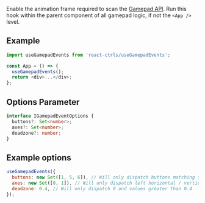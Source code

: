 Enable the animation frame required to scan the [Gamepad API](https://developer.mozilla.org/en-US/docs/Web/API/Gamepad_API/Using_the_Gamepad_API).
Run this hook within the parent component of all gamepad logic, if not the `<App />` level.

## Example

```js
import useGamepadEvents from 'react-ctrls/useGamepadEvents';

const App = () => {
  useGamepadEvents();
  return <div>...</div>;
};
```

## Options Parameter

```ts
interface IGamepadEventOptions {
  buttons?: Set<number>;
  axes?: Set<number>;
  deadzone?: number;
}
```

## Example options

```js
useGamepadEvents({
  buttons: new Set([1, 5, 6]), // Will only dispatch buttons matching these indices
  axes: new Set([0, 1]), // Will only dispatch left horizontal / vertical axes
  deadzone: 0.4, // Will only dispatch 0 and values greater than 0.4
});
```
